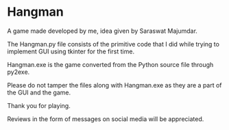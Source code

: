 # Hangman
A game made developed by me, idea given by Saraswat Majumdar.

The Hangman.py file consists of the primitive code that I did while trying to implement GUI using tkinter 
for the first time.

Hangman.exe is the game converted from the Python source file through py2exe.

Please do not tamper the files along with Hangman.exe as they are a part of the GUI and the game.

Thank you for playing.

Reviews in the form of messages on social media will be appreciated.
